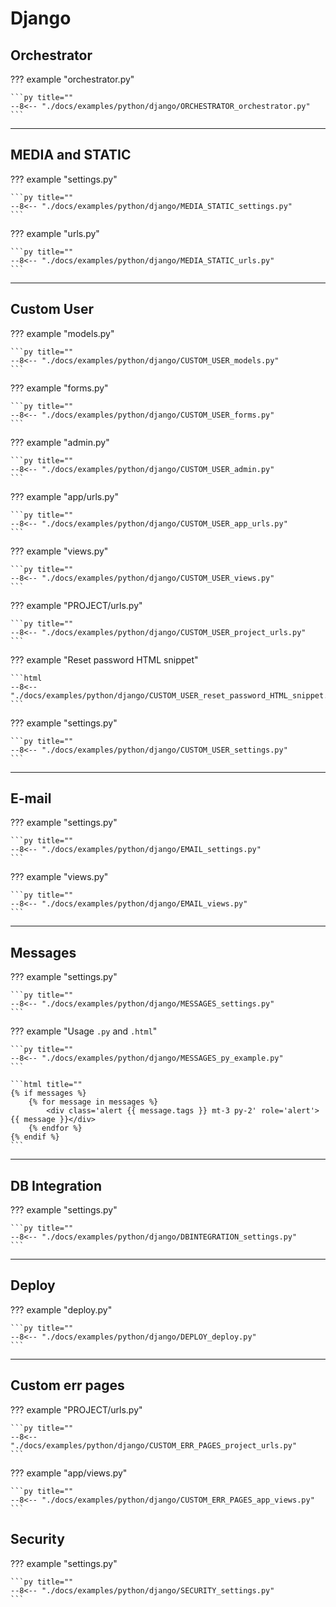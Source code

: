 # Django

## Orchestrator

??? example "orchestrator.py"

    ```py title=""
    --8<-- "./docs/examples/python/django/ORCHESTRATOR_orchestrator.py"
    ```

---

## MEDIA and STATIC

??? example "settings.py"

    ```py title=""
    --8<-- "./docs/examples/python/django/MEDIA_STATIC_settings.py"
    ```

??? example "urls.py"

    ```py title=""
    --8<-- "./docs/examples/python/django/MEDIA_STATIC_urls.py"
    ```

---

## Custom User

??? example "models.py"

    ```py title=""
    --8<-- "./docs/examples/python/django/CUSTOM_USER_models.py"
    ```

??? example "forms.py"

    ```py title=""
    --8<-- "./docs/examples/python/django/CUSTOM_USER_forms.py"
    ```

??? example "admin.py"

    ```py title=""
    --8<-- "./docs/examples/python/django/CUSTOM_USER_admin.py"
    ```

??? example "app/urls.py"

    ```py title=""
    --8<-- "./docs/examples/python/django/CUSTOM_USER_app_urls.py"
    ```

??? example "views.py"

    ```py title=""
    --8<-- "./docs/examples/python/django/CUSTOM_USER_views.py"
    ```

??? example "PROJECT/urls.py"

    ```py title=""
    --8<-- "./docs/examples/python/django/CUSTOM_USER_project_urls.py"
    ```

??? example "Reset password HTML snippet"

    ```html
    --8<-- "./docs/examples/python/django/CUSTOM_USER_reset_password_HTML_snippet.html"
    ```

??? example "settings.py"

    ```py title=""
    --8<-- "./docs/examples/python/django/CUSTOM_USER_settings.py"
    ```

---

## E-mail

??? example "settings.py"

    ```py title=""
    --8<-- "./docs/examples/python/django/EMAIL_settings.py"
    ```

??? example "views.py"

    ```py title=""
    --8<-- "./docs/examples/python/django/EMAIL_views.py"
    ```

---

## Messages

??? example "settings.py"

    ```py title=""
    --8<-- "./docs/examples/python/django/MESSAGES_settings.py"
    ```

??? example "Usage `.py` and `.html`"

    ```py title=""
    --8<-- "./docs/examples/python/django/MESSAGES_py_example.py"
    ```

    ```html title=""
    {% if messages %}
        {% for message in messages %}
            <div class='alert {{ message.tags }} mt-3 py-2' role='alert'>{{ message }}</div>
        {% endfor %}
    {% endif %}
    ```

---

## DB Integration

??? example "settings.py"

    ```py title=""
    --8<-- "./docs/examples/python/django/DBINTEGRATION_settings.py"
    ```

---

## Deploy

??? example "deploy.py"

    ```py title=""
    --8<-- "./docs/examples/python/django/DEPLOY_deploy.py"
    ```

---

## Custom err pages

??? example "PROJECT/urls.py"

    ```py title=""
    --8<-- "./docs/examples/python/django/CUSTOM_ERR_PAGES_project_urls.py"
    ```

??? example "app/views.py"

    ```py title=""
    --8<-- "./docs/examples/python/django/CUSTOM_ERR_PAGES_app_views.py"
    ```

## Security

??? example "settings.py"

    ```py title=""
    --8<-- "./docs/examples/python/django/SECURITY_settings.py"
    ```
